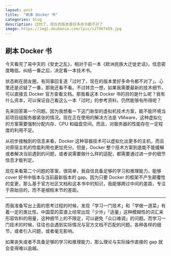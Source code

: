 ```yaml
---
layout: post
title:  "刷本 Docker 书"
categories: blog
description: 过时了，现在的版本里好多命令都不对了
image: https://img1.doubanio.com/lpic/s27967469.jpg
---
```


## 刷本 Docker 书

今天看完了易中天的《安史之乱》，相对于前一本《欧洲民族大迁徙史话》，信息密度略低。纠结一番之后，决定看一本技术书。

状态刷在朋友圈，有同事回复道「过时了，现在的版本里好多命令都不对了」。心里还是迟疑了一番，那我还看不看。不过转念一想，如果我需要最新的技术细节，可以直接去 Docker 官方查看文档。那我看这本 Docker 书的目的是什么呢？我有什么资本，可以保证自己看这么一本「过时」的参考资料，仍然能够有所得呢？

先来回答第一个问题。因为我想看一下这门新型的虚拟机技术方案，能不能环境当前项目组服务器紧张的情况。现在正在使用的解决方法是 VMware，这种虚拟化的方案需要强制分配内存、CPU 和磁盘空间。而且，对服务器的性能存在一定程度的利用不足。

从初步接触到的信息来看，Docker 这种容器技术可以虚拟化出更多的主机，而且对原宿主机的性能利用也更加充分。但是，Docker 整个技术方案到底能不能缓解或者解决当前遇到的问题，或者说需要做什么样的适配，都需要通过进一步的细节信息才能判定。

现在来看第二个问题的答案，很简单，我自信具备足够的学习和推理能力，能够 cover 好书中版本与当前最新版本的 gap。因为只要 Docker 的框架不产生颠覆性的变更，那么基于官方社区文档和这本书中的知识，我能够跨过中间的差距，专注于原始目的，而不是细枝末节的差距。


----------------------------------------------
而我准备写出上面的思考过程的时候，发现「学习一门技术」和「学做一道菜」有着一定的类比性。中国菜的菜谱上经常出现「少许」「适量」这种模糊性的词汇来形容佐料的用量，这种细节上的不限定，可以避免「众口难调」的问题。而学习一门技术的时候，往往也会遇到实际情况与官方文档不匹配的问题。各种各样的细节，或者引入问题，或者毫无影响。

如果丧失或者不具备足够的学习和推理能力，那么理论与实际操作直接的 gap 就会变得难以逾越。